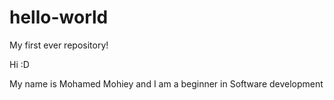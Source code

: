 # hello-world
My first ever repository!


Hi :D

My name is Mohamed Mohiey and I am a beginner in Software development 
